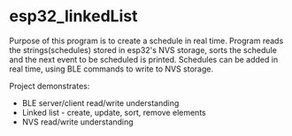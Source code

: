 # esp32_linkedList

Purpose of this program is to create a schedule in real time. Program reads the strings(schedules) stored in esp32's NVS storage, sorts the schedule and the next event to be scheduled is printed. Schedules can be added in real time, using BLE commands to write to NVS storage.

Project demonstrates:
- BLE server/client read/write understanding
- Linked list - create, update, sort, remove elements
- NVS read/write understanding
